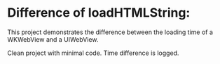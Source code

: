# Difference of loadHTMLString: 

This project demonstrates the difference between the loading time of a WKWebView and a UIWebView.

Clean project with minimal code. Time difference is logged. 

